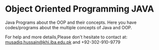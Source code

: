 # Object Oriented Programming JAVA
Java Programs about the OOP and their concepts.
Here you have codes/programs about the multiple concepts of Java and OOP.

For help and more details,Please don't hesitate to contact at: musadiq.hussain@khi.iba.edu.pk and +92-302-910-9779
